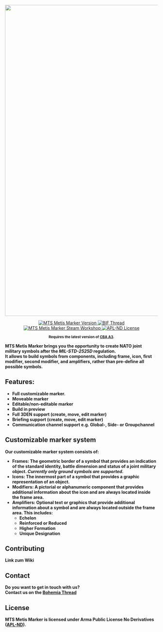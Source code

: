 <p align="center">
    <img src="https://i.imgur.com/92Se6gs.png" width="1024">
</p>

<p align="center">
    <a href="https://ebmat.vlehrbrig16.de/vLehrBrig16/mts_metis_marker/releases">
        <img src="https://img.shields.io/badge/Version-1.0.0-blue.svg?style=flat-square" alt="MTS Metis Marker Version">
    </a>
    <a href="">
        <img src="https://img.shields.io/badge/BIF-Thread-lightgrey.svg?style=flat-square" alt="BIF Thread">
    </a>
    <a href="">
        <img src="https://img.shields.io/badge/Steam-Workshop-green.svg?style=flat-square" alt="MTS Metis Marker Steam Workshop">
    </a>
    <a href="https://ebmat.vlehrbrig16.de/vLehrBrig16/mts_metis_marker/src/branch/master/LICENSE">
        <img src="https://img.shields.io/badge/License-APL--ND-red.svg?style=flat-square" alt="APL-ND License">
    </a>
</p>

<p align="center">
    <sup><strong>Requires the latest version of <a href="https://github.com/CBATeam/CBA_A3/releases">CBA A3</a>.
</p>

**MTS Metis Marker** brings you the opportunity to create NATO joint military symbols after the *MIL-STD-2525D* regulation.  
It allows to build symbols from components, including frame, icon, first modifier, second modifier, and amplifiers, rather than pre-define all possible symbols.

## Features:
- Full customizable marker.
- Moveable marker
- Editable/non-editable marker
- Build in preview
- Full 3DEN support (create, move, edit marker)
- Briefing support (create, move, edit marker)
- Communication channel support e.g. Global-, Side- or Groupchannel 

## Customizable marker system
Our customizable marker system consists of:  
- **Frames:** The geometric border of a symbol that provides an indication of the standard identity, battle dimension and status of a joint military object. *Currently only ground symbols are supported.*
- **Icons:** The innermost part of a symbol that provides a graphic representation of an object.
- **Modifiers:** A pictorial or alphanumeric component that provides additional information about the icon and are always located inside the frame area.
- **Amplifiers:** Optional text or graphics that provide additional information about a symbol and are always located outside the frame area. This includes:
    - Echelon
    - Reinforced or Reduced
    - Higher Formation
    - Unique Designation

## Contributing
Link zum Wiki

## Contact
Do you want to get in touch with us?  
Contact us on the [Bohemia Thread](https://forums.bohemia.net/forums/forum/218-arma-3/)

## License
MTS Metis Marker is licensed under Arma Public License No Derivatives ([APL-ND](https://www.bohemia.net/community/licenses/arma-public-license-nd)).
